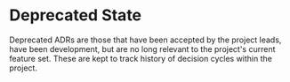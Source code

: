 # Deprecated State

Deprecated ADRs are those that have been accepted by the project leads, have been development, but are no long relevant to the project's current feature set. These are kept to track history of decision cycles within the project.

